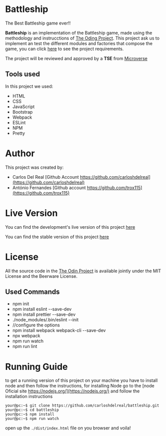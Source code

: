 # Battleship

The Best Battleship game ever!!

**Battleship** is an implementation of the Battleship game, made using the methodology and instrucctions of [The Oding Project](https://www.theodinproject.com). This project ask us to implement an test the different modules and factories that compose the game, you can click [here](https://www.theodinproject.com/courses/javascript/lessons/battleship?ref=lnav) to see the project requirements.

The project will be reviewed and approved by a **TSE** from [Microverse](https://microverse.org)

## Tools used

In this project we used:

- HTML
- CSS
- JavaScript
- Bootstrap
- Webpack
- ESLint
- NPM
- Pretty

# Author

This project was created by:

- Carlos Del Real [Github Account https://github.com/carloshdelreal](https://github.com/carloshdelreal)
- António Fernandes [Github account https://github.com/trox115](https://github.com/trox115)

# Live Version

You can find the development's live version of this project [here](https://raw.githack.com/carloshdelreal/battleship/develop/dist/index.html)

You can find the stable version of this project [here](https://carloshdelreal.github.io/battleship/dist/index.html)

# License

All the source code in the [The Odin Project](https://www.theodinproject.com/courses/javascript/lessons/weather-app) is available jointly under the MIT License and the Beerware License.

## Used Commands

- npm init
- npm install eslint --save-dev
- npm install prettier --save-dev
- ./node_modules/.bin/eslint --init
- //configure the options
- npm install webpack webpack-cli --save-dev
- npx webpack
- npm run watch
- npm run lint

# Running Guide

to get a running version of this project on your machine you have to install node and then follow the instructions, for installing Node go to the [node Oficial site https://nodejs.org/](https://nodejs.org/) and follow the installation instructions

```Shell
your@pc:~$ git clone https://github.com/carloshdelreal/battleship.git
your@pc:~$ cd battleship
your@pc:~$ npm install
your@pc:~$ npm run watch

```
open up the `./dist/index.html` file on you browser and voila!
